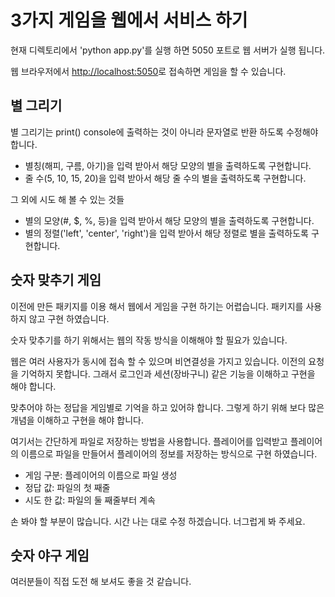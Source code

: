 # 3가지 게임을 웹에서 서비스 하기

현재 디렉토리에서 'python app.py'를 실행 하면 5050 포트로 웹 서버가 실행 됩니다.

웹 브라우저에서 <http://localhost:5050>로 접속하면 게임을 할 수 있습니다.

## 별 그리기

별 그리기는 print() console에 출력하는 것이 아니라 문자열로 반환 하도록 수정해야 합니다.

- 별칭(해피, 구름, 아기)을 입력 받아서 해당 모양의 별을 출력하도록 구현합니다.
- 줄 수(5, 10, 15, 20)을 입력 받아서 해당 줄 수의 별을 출력하도록 구현합니다.

그 외에 시도 해 볼 수 있는 것들

- 별의 모양(#, $, %, 등)을 입력 받아서 해당 모양의 별을 출력하도록 구현합니다.
- 별의 정렬('left', 'center', 'right')을 입력 받아서 해당 정렬로 별을 출력하도록 구현합니다.

## 숫자 맞추기 게임

이전에 만든 패키지를 이용 해서 웹에서 게임을 구현 하기는 어렵습니다. 패키지를 사용 하지 않고 구현 하였습니다.

숫자 맞추기를 하기 위해서는 웹의 작동 방식을 이해해야 할 필요가 있습니다.

웹은 여러 사용자가 동시에 접속 할 수 있으며 비연결성을 가지고 있습니다. 이전의 요청을 기억하지 못합니다. 그래서 로그인과 세션(장바구니) 같은 기능을 이해하고 구현을 해야 합니다.

맞추어야 하는 정답을 게임별로 기억을 하고 있어햐 합니다. 그렇게 하기 위해 보다 많은 개념을 이해하고 구현을 해야 합니다.

여기서는 간단하게 파일로 저장하는 방법을 사용합니다. 플레이어를 입력받고 플레이어의 이름으로 파일을 만들어서 플레이어의 정보를 저장하는 방식으로 구현 하였습니다.

- 게임 구분: 플레이어의 이름으로 파일 생성
- 정답 값: 파일의 첫 째줄
- 시도 한 값: 파일의 둘 째줄부터 계속

손 봐야 할 부분이 많습니다. 시간 나는 대로 수정 하겠습니다. 너그럽게 봐 주세요.

## 숫자 야구 게임

여러분들이 직접 도전 해 보셔도 좋을 것 같습니다.
